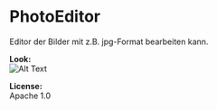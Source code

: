 # PhotoEditor
Editor der Bilder mit z.B. jpg-Format bearbeiten kann.

**Look:**</br>
![Alt Text](https://s4.gifyu.com/images/diashow.gif)


**License:**</br>
Apache 1.0
